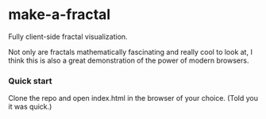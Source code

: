 # make-a-fractal
Fully client-side fractal visualization.

Not only are fractals mathematically fascinating and really cool
to look at, I think this is also a great demonstration of the power of
modern browsers.

### Quick start
Clone the repo and open index.html in the browser of your choice.
(Told you it was quick.)